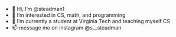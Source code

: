 - 👋 Hi, I’m @steadman1
- 👀 I’m interested in CS, math, and programming
- 🌱 I’m currently a student at Virginia Tech and teaching myself CS 
- 📫 message me on instagram @s__steadman 

<!---
steadman1/steadman1 is a ✨ special ✨ repository because its `README.md` (this file) appears on your GitHub profile.
You can click the Preview link to take a look at your changes.
--->
